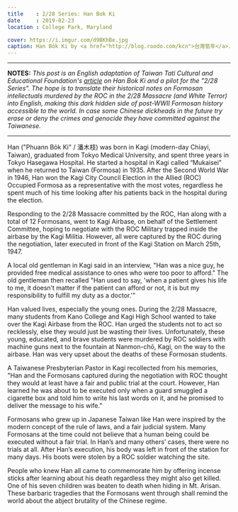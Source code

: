 ```yaml
---
title    : 2/28 Series: Han Bok Ki
date     : 2019-02-23
location : College Park, Maryland

cover: https://i.imgur.com/d9BKhBe.jpg
caption: Han Bo̍k Ki by <a href="http://blog.roodo.com/kcn">台灣氫年</a>.
---
```


---

**NOTES:** *This post is an English adaptation of
Taiwan Tati Cultural and Educational Foundation's [article][1] on Han Bok Ki and
a pilot for the "2/28 Series". The hope is to translate their historical notes
on Formosan intellectuals murdered by the ROC in the 2/28 Massacre
(and White Terror) into English, making this dark hidden side of post-WWII
Formosan history accessible to the world. In case some Chinese dickheads in the
future try erase or deny the crimes and genocide they have committed
against the Taiwanese.*

---

Han ("Phuann Bo̍k Ki" / 潘木枝) was born in Kagi (modern-day Chiayi, Taiwan),
graduated from Tokyo Medical University, and spent three years in Tokyo Hasegawa
Hospital. He started a hospital in Kagi called “Mukaisei” when he returned to
Taiwan (Formosa) in 1935. After the Second World War in 1946, Han won the Kagi
City Council Election in the Allied (ROC) Occupied Formosa as a
representative with the most votes, regardless he spent much of his time
looking after his patients back in the hospital during the election.

Responding to the 2/28 Massacre committed by the ROC, Han along with a
total of 12 Formosans, went to Kagi Airbase, on behalf of the Settlement
Committee, hoping to negotiate with the ROC Military trapped inside the
airbase by the Kagi Militia. However, all were captured by the ROC
during the negotiation, later executed in front of the Kagi Station on
March 25th, 1947.

A local old gentleman in Kagi said in an interview, "Han was a nice guy,
he provided free medical assistance to ones who were too poor to afford."
The old gentleman then recalled "Han used to say, 'when a patient gives
his life to me, it doesn’t matter if the patient can afford or not, it is
but my responsibility to fulfill my duty as a doctor.'"

Han valued lives, especially the young ones. During the 2/28 Massacre, many
students from Kano College and Kagi High School wanted to take over the
Kagi Airbase from the ROC. Han urged the students not to act so recklessly,
else they would just be wasting their lives. Unfortunately, these young,
educated, and brave students were murdered by ROC soldiers with machine guns
next to the fountain at Nanmon-chō, Kagi, on the way to the airbase. Han was
very upset about the deaths of these Formosan students.

A Taiwanese Presbyterian Pastor in Kagi recollected from his memories, "Han
and the Formosans captured during the negotiation with ROC thought they
would at least have a fair and public trial at the court. However, Han
learned he was about to be executed only when a guard smuggled a cigarette
box and told him to write his last words on it, and he promised to deliver
the message to his wife."

Formosans who grew up in Japanese Taiwan like Han were inspired by the modern
concept of the rule of laws, and a fair judicial system. Many Formosans at the
time could not believe that a human being could be executed without a fair trial.
In Han’s and many others’ cases, there were no trials at all.  After Han’s
execution, his body was left in front of the station for many days. His boots
were stolen by a ROC soldier watching the site.

People who knew Han all came to commemorate him by offering incense sticks after
learning about his death regardless they might also get killed. One of his seven
children was beaten to death when hiding in Mt. Arisan. These barbaric tragedies
that the Formosans went through shall remind the world about the abject brutality
of the Chinese regime.

[1]: http://taiwantt.org.tw/taiwanspirit/frame/frame35.htm
